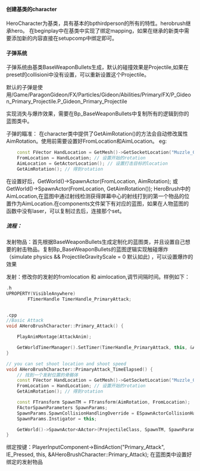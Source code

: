 ﻿#### 创建基类的character
HeroCharacter为基类，具有基本的bpthirdperson的所有的特性。herobrush继承hero。
在beginplay中在基类中实现了绑定mapping，如果在继承的新类中需要添加新的内容直接在setupcomp中绑定即可。

#### 子弹系统
子弹系统由基类BaseWeaponBullets生成，默认的碰撞效果是Projectile,如果在preset的collisioni中没有设置，可以重新设置这个Projectile。

默认的子弹是使用/Game/ParagonGideon/FX/Particles/Gideon/Abilities/Primary/FX/P_Gideon_Primary_Projectile.P_Gideon_Primary_Projectile

实现消失与爆炸效果，需要在Bp_BaseWeaponBullets中复制所有的逻辑到你的蓝图类中。

子弹的瞄准：
    在character类中提供了GetAimRotation()的方法会自动修改属性AimRotation。使用前需要设置好FromLocation和AimLocation。
eg:
```cpp
    const FVector HandLocation = GetMesh()->GetSocketLocation("Muzzle_01");
	FromLocation = HandLocation; // 设置开始的rotation
    AimLocation = GetActorLocation(); // 设置打击目标的location
    GetAimRotation(); // 得到rotation
```
在设置好后，GetWorld()->SpawnActor<xxx>(FromLocation, AimRotation); 或 GetWorld()->SpawnActor<xxx>(FromLocation, GetAimRotation());
HeroBrush中的AimLocation,在蓝图中通过射线检测获得屏幕中心的射线打到的第一个物品的位置作为AimLocation.在components文件架下有对应的蓝图，如果在人物蓝图的函数中没有laser，可以复制过去后，连接那个set。

##### 流程：
发射物品：首先根据BaseWeaponBullets生成定制化的蓝图类，并且设置自己想要的射击物品。复制Bp_BaseWeaponBullets的蓝图逻辑实现触碰爆炸（simulate physics && ProjectileGravityScale = 0 默认如此) ，可以设置爆炸的效果


发射：修改你的发射的fromlocation 和 aimlocation,调节间隔时间。样例如下：
```cpp
.h
UPROPERTY(VisibleAnywhere)
		FTimerHandle TimerHandle_PrimaryAttack;


.cpp
//Basic Attack
void AHeroBrushCharacter::Primary_Attack() {

	PlayAnimMontage(AttackAnim);

	GetWorldTimerManager().SetTimer(TimerHandle_PrimaryAttack, this, &AHeroBrushCharacter::PrimaryAttack_TimeElapsed, 0.1f);
}

// you can set shoot location and shoot speed
void AHeroBrushCharacter::PrimaryAttack_TimeElapsed() {
	// 找到一个发射位置的骨骼体
	const FVector HandLocation = GetMesh()->GetSocketLocation("Muzzle_01");
	FromLocation = HandLocation; // 设置开始的rotation
	GetAimRotation(); // 得到rotation

	const FTransform SpawnTM = FTransform(AimRotation, FromLocation);
	FActorSpawnParameters SpawnParams;
	SpawnParams.SpawnCollisionHandlingOverride = ESpawnActorCollisionHandlingMethod::AlwaysSpawn;
	SpawnParams.Instigator = this;

	GetWorld()->SpawnActor<AActor>(ProjectileClass, SpawnTM, SpawnParams); // 使用已有的蓝图加载，在蓝图中设置
}
```

绑定按键：PlayerInputComponent->BindAction("Primary_Attack", IE_Pressed, this, &AHeroBrushCharacter::Primary_Attack);
在蓝图类中设置好绑定的发射物品